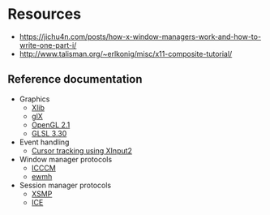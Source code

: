 # Resources

* https://jichu4n.com/posts/how-x-window-managers-work-and-how-to-write-one-part-i/
* http://www.talisman.org/~erlkonig/misc/x11-composite-tutorial/

## Reference documentation
* Graphics
  * [Xlib](https://www.x.org/releases/X11R7.7/doc/libX11/libX11/libX11.html)
  * [glX](https://www.khronos.org/registry/OpenGL-Refpages/gl2.1/xhtml/#glX)
  * [OpenGL 2.1](https://www.khronos.org/registry/OpenGL-Refpages/gl2.1/)
  * [GLSL 3.30](https://www.khronos.org/registry/OpenGL/specs/gl/GLSLangSpec.3.30.pdf)
* Event handling
  * [Cursor tracking using XInput2](https://keithp.com/blogs/Cursor_tracking/)
* Window manager protocols
  * [ICCCM](https://www.x.org/releases/X11R7.6/doc/xorg-docs/specs/ICCCM/icccm.html)
  * [ewmh](https://specifications.freedesktop.org/wm-spec/wm-spec-1.5.html)
* Session manager protocols
  * [XSMP](https://www.x.org/releases/X11R7.6/doc/libSM/SMlib.html)
  * [ICE](https://www.x.org/releases/X11R7.6/doc/libICE/ICElib.html)
  
